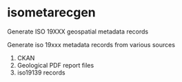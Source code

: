 # isometarecgen
Generate  ISO 19XXX geospatial metadata records  


Generate iso 19xxx metadata records from various sources

1. CKAN
2. Geological PDF report files
3. iso19139 records


